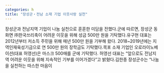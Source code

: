 ```yaml
---
categories: h
title: "장성군‧전남 소재 기업 이웃사랑 실천"
---
```

장성군과 전남지역 기업이 나눔 실천으로 훈훈한 미담을 전했다.군에 따르면, 장성군 동화면 ㈜한국쓰리축이 어려운 이웃을 위해 성금 500만 원을 기탁했다.유구현 대표는 2012년부터 저소득 주민을 위해 매년 500만 원을 기부해 왔다. 2018~2019년에는 지역인재육성기금으로 연 500만 원의 장학금도 기탁했다.목포 소재 기업인 오로라이노베이션(대표 허영선)은 마스크 500매를 군에 기탁했다. 허영선 대표는 “앞으로도 전남지역 어려운 이웃을 위해 지속적인 기부를 이어가겠다”고 밝혔다.김한종 장성군수는 “나눔을 실천하는 따스한 마음이